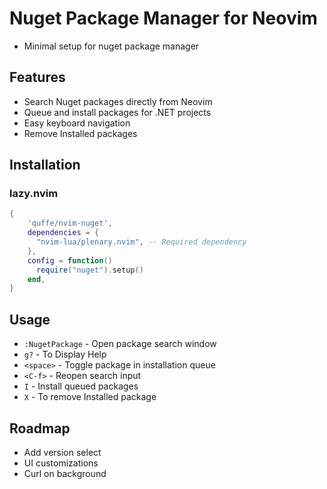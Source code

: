 # Nuget Package Manager for Neovim

- Minimal setup for nuget package manager

## Features
- Search Nuget packages directly from Neovim
- Queue and install packages for .NET projects
- Easy keyboard navigation
- Remove Installed packages

## Installation
### lazy.nvim
```lua
{
    'quffe/nvim-nuget',
    dependencies = {
      "nvim-lua/plenary.nvim", -- Required dependency
    },
    config = function()
      require("nuget").setup()
    end,
}
```

## Usage
- `:NugetPackage` - Open package search window
- `g?` - To Display Help
- `<space>` - Toggle package in installation queue
- `<C-f>` - Reopen search input
- `I` - Install queued packages
- `X` - To remove Installed package

## Roadmap
- Add version select
- UI customizations
- Curl on background
